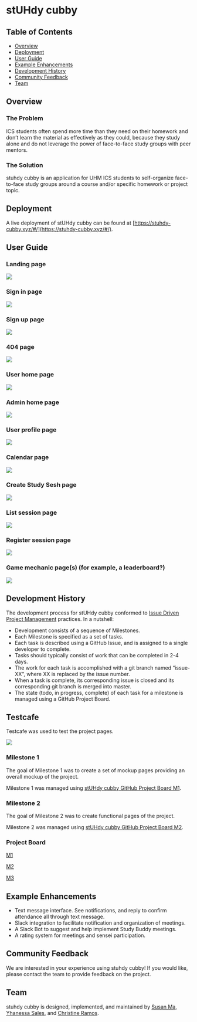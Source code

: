 # stUHdy cubby

## Table of Contents
* [Overview](#overview)
* [Deployment](#deployment)
* [User Guide](#user-guide)
* [Example Enhancements](#example-enhancements)
* [Development History](#development-history)
* [Community Feedback](#community-feedback)
* [Team](#team)

## Overview
### The Problem
ICS students often spend more time than they need on their homework and don’t learn the material as effectively as they could, because they study alone and do not leverage the power of face-to-face study groups with peer mentors.

### The Solution
stuhdy cubby is an application for UHM ICS students to self-organize face-to-face study groups around a course and/or specific homework or project topic.

## Deployment
A live deployment of stUHdy cubby can be found at [https://stuhdy-cubby.xyz/#/](https://stuhdy-cubby.xyz/#/).

## User Guide
### Landing page

![](imgs/livelanding.png)

### Sign in page

![](imgs/livesignup.png)

### Sign up page

![](imgs/liveregister.png)

### 404 page

![](imgs/livenotfound.png)

### User home page

![](imgs/liveuserhome.png)

### Admin home page

![](imgs/liveadminhome.png)

### User profile page

![](imgs/liveprofile.png)

### Calendar page

![](imgs/livecalendar.png)

### Create Study Sesh page

![](imgs/liveaddsession.png)

### List session page

![](imgs/livesessions.png)

### Register session page

![](imgs/liveregistersession.png)

### Game mechanic page(s) (for example, a leaderboard?)

![](imgs/gamemechanic.png)

## Development History
The development process for stUHdy cubby conformed to [Issue Driven Project Management](http://courses.ics.hawaii.edu/ics314s21/morea/project-management/reading-guidelines-idpm.html) practices. In a nutshell:

* Development consists of a sequence of Milestones.
* Each Milestone is specified as a set of tasks.
* Each task is described using a GitHub Issue, and is assigned to a single developer to complete.
* Tasks should typically consist of work that can be completed in 2-4 days.
* The work for each task is accomplished with a git branch named “issue-XX”, where XX is replaced by the issue number.
* When a task is complete, its corresponding issue is closed and its corresponding git branch is merged into master.
* The state (todo, in progress, complete) of each task for a milestone is managed using a GitHub Project Board.

## Testcafe
Testcafe was used to test the project pages.

![](imgs/livetestcafe.png)

### Milestone 1
The goal of Milestone 1 was to create a set of mockup pages providing an overall mockup of the project.

Milestone 1 was managed using [stUHdy cubby GitHub Project Board M1](https://github.com/stuhdy-cubby/stuhdy-cubby/projects/1).

### Milestone 2
The goal of Milestone 2 was to create functional pages of the project.

Milestone 2 was managed using [stUHdy cubby GitHub Project Board M2](https://github.com/stuhdy-cubby/stuhdy-cubby/projects/2).

### Project Board
[M1](https://github.com/stuhdy-cubby/stuhdy-cubby/projects/1)

[M2](https://github.com/stuhdy-cubby/stuhdy-cubby/projects/2)

[M3](https://github.com/stuhdy-cubby/stuhdy-cubby/projects/3)

## Example Enhancements
* Text message interface. See notifications, and reply to confirm attendance all through text message.
* Slack integration to facilitate notification and organization of meetings.
* A Slack Bot to suggest and help implement Study Buddy meetings.
* A rating system for meetings and sensei participation.

## Community Feedback
We are interested in your experience using stuhdy cubby! If you would like, please contact the team to provide feedback on the project.

## Team
stuhdy cubby is designed, implemented, and maintained by [Susan Ma](https://susankpma.github.io/), [Yhanessa Sales](https://yhanessaanne.github.io/), and [Christine Ramos](https://christinebramos.github.io/).
